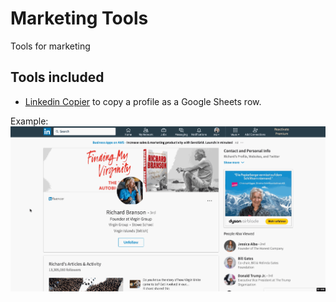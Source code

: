 # Marketing Tools

Tools for marketing

## Tools included

* [Linkedin Copier](./linkedin-copier) to copy a profile as a Google Sheets row.

Example: ![Demo](linkedin-copier/linkedin-copier.gif)
